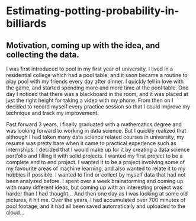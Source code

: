 # Estimating-potting-probability-in-billiards

## Motivation, coming up with the idea, and collecting the data.

I was first introduced to pool in my first year of university. I lived in a residential college which had a pool table, and it soon became a routine to play pool with my friends every day after dinner. I quickly fell in love with the game, and started spending more and more time at the pool table. One day I noticed that there was a blackboard in the room, and it was placed at just the right height for taking a video with my phone. From then on I decided to record myself every practice session so that I could improve my technique and track my improvement. 

Fast forward 3 years, I finally graduated with a mathematics degree and was looking forward to working in data science. But I quickly realized that although I had taken many data science related courses in university, my resume was pretty bare when it came to practical experience such as internships. I decided that I would make up for it by creating a data science portfolio and filling it with solid projects. I wanted my first project to be a complete end to end project. I wanted it to be a project involving some of my favourite areas of machine learning, and also wanted to relate it to my hobbies if possible. I wanted to find or collect by myself data that had not been analyzed before. I spent over a week brainstorming and coming up with many different ideas, but coming up with an interesting project was harder than I had thought... And then one day as I was looking at some old pictures, it hit me. Over the years, I had accumulated over 700 minutes of pool footage, and it had all been saved automatically and uploaded to the cloud...

